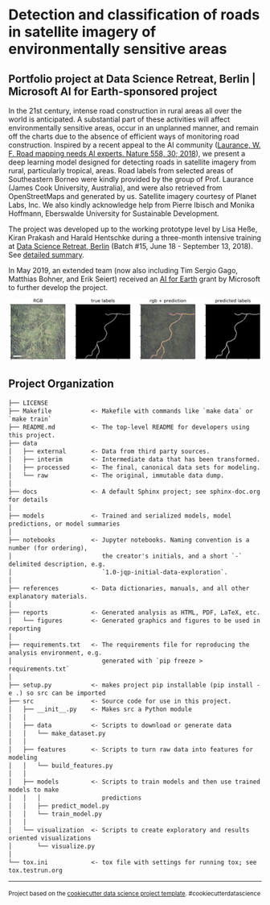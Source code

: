 Detection and classification of roads in satellite imagery of environmentally sensitive areas
=============================================================================================

Portfolio project at Data Science Retreat, Berlin | Microsoft AI for Earth-sponsored project
--------------------------------------------------------------------------------------------

In the 21st century, intense road construction in rural areas all over the world is anticipated. A substantial part of these activities will affect environmentally sensitive areas, occur in an unplanned manner, and remain off the charts due to the absence of efficient ways of monitoring road construction. Inspired by a recent appeal to the AI community ([Laurance, W. F. Road mapping needs AI experts. Nature 558, 30; 2018](https://www.nature.com/articles/d41586-018-05343-2)), we present a deep learning model designed for detecting roads in satellite imagery from rural, particularly tropical, areas. Road labels from selected areas of Southeastern Borneo were kindly provided by the group of Prof. Laurance (James Cook University, Australia), and were also retrieved from OpenStreetMaps and generated by us. Satellite imagery courtesy of Planet Labs, Inc. We also kindly acknowledge help from Pierre Ibisch and Monika Hoffmann, Eberswalde University for Sustainable Development.

The project was developed up to the working prototype level by Lisa Heße, Kiran Prakash and Harald Hentschke during a three-month intensive training at [Data Science Retreat, Berlin](https://datascienceretreat.com/) (Batch #15, June 18 - September 13, 2018). See [detailed summary](https://github.com/BerlinRDT/roaddetection/blob/master/reports/Road_detection_project_DSR_report.pdf).

In May 2019, an extended team (now also including Tim Sergio Gago, Matthias Bohner, and Erik Seiert) received an [AI for Earth](https://www.microsoft.com/en-us/ai/ai-for-earth) grant by Microsoft to further develop the project.


![example_prediction](/reports/figures/models_unet_borneo_and_harz_05_09_16_22_20180427_020503_103c_3B_0094_exc.png)

Project Organization
------------

    ├── LICENSE
    ├── Makefile           <- Makefile with commands like `make data` or `make train`
    ├── README.md          <- The top-level README for developers using this project.
    ├── data
    │   ├── external       <- Data from third party sources.
    │   ├── interim        <- Intermediate data that has been transformed.
    │   ├── processed      <- The final, canonical data sets for modeling.
    │   └── raw            <- The original, immutable data dump.
    │
    ├── docs               <- A default Sphinx project; see sphinx-doc.org for details
    │
    ├── models             <- Trained and serialized models, model predictions, or model summaries
    │
    ├── notebooks          <- Jupyter notebooks. Naming convention is a number (for ordering),
    │                         the creator's initials, and a short `-` delimited description, e.g.
    │                         `1.0-jqp-initial-data-exploration`.
    │
    ├── references         <- Data dictionaries, manuals, and all other explanatory materials.
    │
    ├── reports            <- Generated analysis as HTML, PDF, LaTeX, etc.
    │   └── figures        <- Generated graphics and figures to be used in reporting
    │
    ├── requirements.txt   <- The requirements file for reproducing the analysis environment, e.g.
    │                         generated with `pip freeze > requirements.txt`
    │
    ├── setup.py           <- makes project pip installable (pip install -e .) so src can be imported
    ├── src                <- Source code for use in this project.
    │   ├── __init__.py    <- Makes src a Python module
    │   │
    │   ├── data           <- Scripts to download or generate data
    │   │   └── make_dataset.py
    │   │
    │   ├── features       <- Scripts to turn raw data into features for modeling
    │   │   └── build_features.py
    │   │
    │   ├── models         <- Scripts to train models and then use trained models to make
    │   │   │                 predictions
    │   │   ├── predict_model.py
    │   │   └── train_model.py
    │   │
    │   └── visualization  <- Scripts to create exploratory and results oriented visualizations
    │       └── visualize.py
    │
    └── tox.ini            <- tox file with settings for running tox; see tox.testrun.org


--------

<p><small>Project based on the <a target="_blank" href="https://drivendata.github.io/cookiecutter-data-science/">cookiecutter data science project template</a>. #cookiecutterdatascience</small></p>
